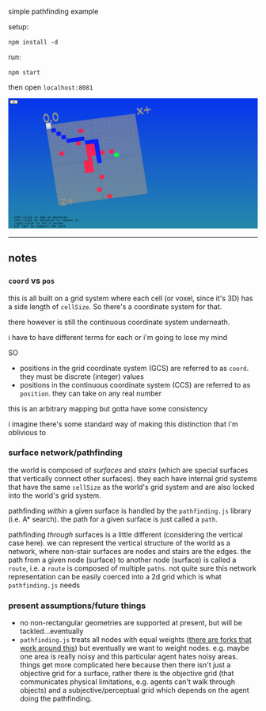 simple pathfinding example

setup:

    npm install -d

run:

    npm start

then open `localhost:8081`

![](shot.png)


---

## notes

### `coord` vs `pos`

this is all built on a grid system where each cell (or voxel, since it's 3D) has a side length of `cellSize`. So there's a coordinate system for that.

there however is still the continuous coordinate system underneath.

i have to have different terms for each or i'm going to lose my mind

SO

- positions in the grid coordinate system (GCS) are referred to as `coord`. they must be discrete (integer) values
- positions in the continuous coordinate system (CCS) are referred to as `position`. they can take on any real number

this is an arbitrary mapping but gotta have some consistency

i imagine there's some standard way of making this distinction that i'm oblivious to

### surface network/pathfinding

the world is composed of _surfaces_ and _stairs_ (which are special surfaces that vertically connect other surfaces). they each have internal grid systems that have the same `cellSize` as the world's grid system and are also locked into the world's grid system.

pathfinding _within_ a given surface is handled by the `pathfinding.js` library (i.e. A\* search). the path for a given surface is just called a `path`.

pathfinding _through_ surfaces is a little different (considering the vertical case here). we can represent the vertical structure of the world as a network, where non-stair surfaces are nodes and stairs are the edges. the path from a given node (surface) to another node (surface) is called a `route`, i.e. a `route` is composed of multiple `paths`. not quite sure this network representation can be easily coerced into a 2d grid which is what `pathfinding.js` needs

### present assumptions/future things

- no non-rectangular geometries are supported at present, but will be tackled...eventually
- `pathfinding.js` treats all nodes with equal weights ([there are forks that work around this](https://github.com/qiao/PathFinding.js/issues/129)) but eventually we want to weight nodes. e.g. maybe one area is really noisy and this particular agent hates noisy areas. things get more complicated here because then there isn't just a objective grid for a surface, rather there is the objective grid (that communicates physical limitations, e.g. agents can't walk through objects) and a subjective/perceptual grid which depends on the agent doing the pathfinding.

